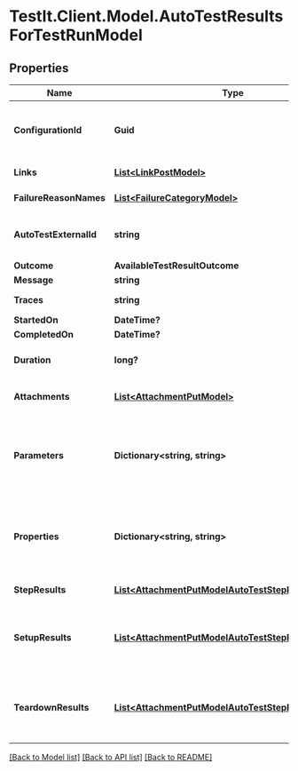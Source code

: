 # TestIt.Client.Model.AutoTestResultsForTestRunModel

## Properties

Name | Type | Description | Notes
------------ | ------------- | ------------- | -------------
**ConfigurationId** | **Guid** | Specifies the GUID of the autotest configuration, which was specified when the test run was created. | 
**Links** | [**List&lt;LinkPostModel&gt;**](LinkPostModel.md) | Specifies the links in the autotest. | [optional] 
**FailureReasonNames** | [**List&lt;FailureCategoryModel&gt;**](FailureCategoryModel.md) | Specifies the cause of autotest failure. | [optional] 
**AutoTestExternalId** | **string** | Specifies the external ID of the autotest, which was specified when the test run was created. | 
**Outcome** | **AvailableTestResultOutcome** |  | 
**Message** | **string** | A comment for the result. | [optional] 
**Traces** | **string** | An extended comment or a stack trace. | [optional] 
**StartedOn** | **DateTime?** | Test run start date. | [optional] 
**CompletedOn** | **DateTime?** | Test run end date. | [optional] 
**Duration** | **long?** | Expected or actual duration of the test run execution in milliseconds. | [optional] 
**Attachments** | [**List&lt;AttachmentPutModel&gt;**](AttachmentPutModel.md) | Specifies an attachment GUID. Multiple values can be sent. | [optional] 
**Parameters** | **Dictionary&lt;string, string&gt;** | \&quot;&lt;b&gt;parameter&lt;/b&gt;\&quot;: \&quot;&lt;b&gt;value&lt;/b&gt;\&quot; pair with arbitrary custom parameters. Multiple parameters can be sent. | [optional] 
**Properties** | **Dictionary&lt;string, string&gt;** | \&quot;&lt;b&gt;property&lt;/b&gt;\&quot;: \&quot;&lt;b&gt;value&lt;/b&gt;\&quot; pair with arbitrary custom properties. Multiple properties can be sent. | [optional] 
**StepResults** | [**List&lt;AttachmentPutModelAutoTestStepResultsModel&gt;**](AttachmentPutModelAutoTestStepResultsModel.md) | Specifies the results of individual steps. | [optional] 
**SetupResults** | [**List&lt;AttachmentPutModelAutoTestStepResultsModel&gt;**](AttachmentPutModelAutoTestStepResultsModel.md) | Specifies the results of setup steps. For information on supported values, see the &#x60;stepResults&#x60; parameter above. | [optional] 
**TeardownResults** | [**List&lt;AttachmentPutModelAutoTestStepResultsModel&gt;**](AttachmentPutModelAutoTestStepResultsModel.md) | Specifies the results of the teardown steps. For information on supported values, see the &#x60;stepResults&#x60; parameter above. | [optional] 

[[Back to Model list]](../README.md#documentation-for-models) [[Back to API list]](../README.md#documentation-for-api-endpoints) [[Back to README]](../README.md)

